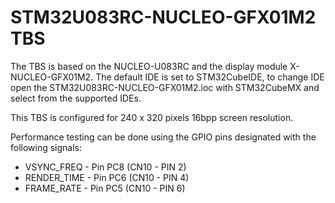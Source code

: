 # STM32U083RC-NUCLEO-GFX01M2 TBS

The TBS is based on the NUCLEO-U083RC and the display module X-NUCLEO-GFX01M2. The default IDE is set to STM32CubeIDE, to change IDE open the STM32U083RC-NUCLEO-GFX01M2.ioc with STM32CubeMX and select from the supported IDEs.

This TBS is configured for 240 x 320 pixels 16bpp screen resolution.

Performance testing can be done using the GPIO pins designated with the following signals:
 - VSYNC_FREQ  - Pin PC8 (CN10 - PIN 2)
 - RENDER_TIME - Pin PC6 (CN10 - PIN 4)
 - FRAME_RATE  - Pin PC5 (CN10 - PIN 6)
